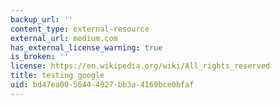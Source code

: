 ```yaml
---
backup_url: ''
content_type: external-resource
external_url: medium.com
has_external_license_warning: true
is_broken: ''
license: https://en.wikipedia.org/wiki/All_rights_reserved
title: testing google
uid: bd47ea00-5644-4927-bb3a-4169bce0bfaf
---
```

